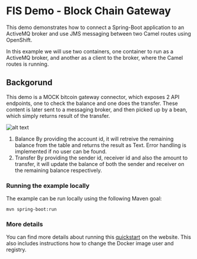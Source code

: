 # FIS Demo - Block Chain Gateway

This demo demonstrates how to connect a Spring-Boot application to an ActiveMQ broker and use JMS messaging between two Camel routes using OpenShift.

In this example we will use two containers, one container to run as a ActiveMQ broker, and another as a client to the broker, where the Camel routes is running.

## Backgorund 
This demo is a MOCK bitcoin gateway connector, which exposes 2 API endpoints, one to check the balance and one does the transfer. These content is later sent to a messaging broker, and then picked up by a bean, which simply returns result of the transfer. 

![alt text](../images/blockchain.png "Blockchain gateway")

1. Balance
    By providing the account id, it will retreive the remaining balance from the table and returns the result as Text. Error handling is implemented if no user can be found. 
2. Transfer
    By providing the sender id, receiver id and also the amount to transfer, it will update the balance of both the sender and receiver on the remaining balance respectively. 

### Running the example locally

The example can be run locally using the following Maven goal:

    mvn spring-boot:run

### More details

You can find more details about running this [quickstart](http://fabric8.io/guide/quickstarts/running.html) on the website. This also includes instructions how to change the Docker image user and registry.

